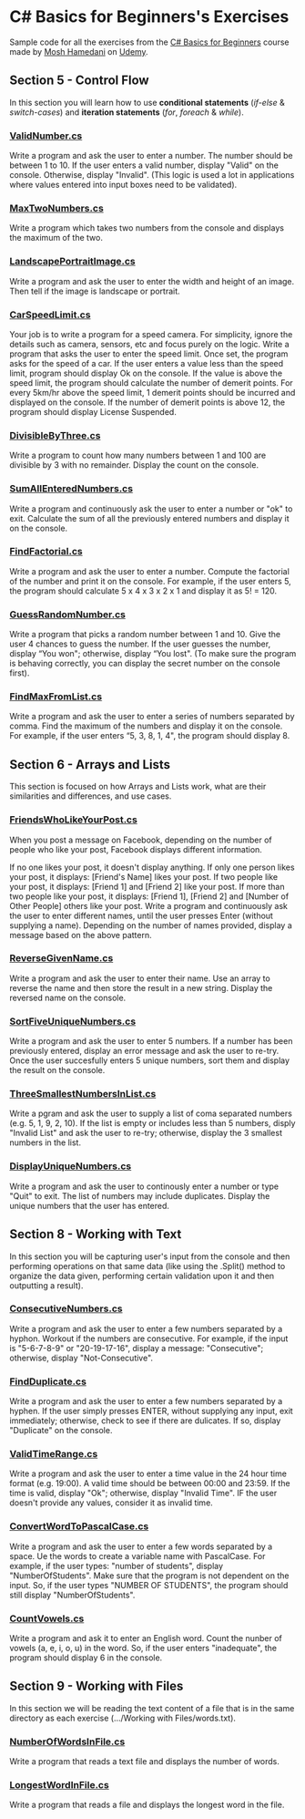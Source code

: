 # C# Basics for Beginners's Exercises
Sample code for all the exercises from the [C# Basics for Beginners](https://www.udemy.com/csharp-tutorial-for-beginners/learn/v4/overview)
course made by [Mosh Hamedani](https://github.com/mosh-hamedani) on [Udemy](https://www.udemy.com/).

## Section 5 - Control Flow

In this section you will learn how to use **conditional statements** (_if-else_ & _switch-cases_) and **iteration statements** 
(_for_, _foreach_ & _while_).

### [ValidNumber.cs](https://goo.gl/g943yz)

Write a program and ask the user to enter a number. The number should be between 1 to 10. If the user enters a valid 
number, display "Valid" on the console. Otherwise, display "Invalid". (This logic is used a lot in applications where 
values entered into input boxes need to be validated).

### [MaxTwoNumbers.cs](https://goo.gl/qogfd7)

Write a program which takes two numbers from the console and displays the maximum of the two.

### [LandscapePortraitImage.cs](https://goo.gl/3EPrZX)

 Write a program and ask the user to enter the width and height of an image. Then tell if the image is landscape or portrait.

### [CarSpeedLimit.cs](https://goo.gl/TNQfRN)

Your job is to write a program for a speed camera. For simplicity, ignore the details such as camera, sensors, etc and 
focus purely on the logic. Write a program that asks the user to enter the speed limit. Once set, the program asks for 
the speed of a car. If the user enters a value less than the speed limit, program should display Ok on the console. 
If the value is above the speed limit, the program should calculate the number of demerit points. For every 5km/hr 
above the speed limit, 1 demerit points should be incurred and displayed on the console. If the number of demerit points 
is above 12, the program should display License Suspended.

### [DivisibleByThree.cs](https://goo.gl/nWsmfY)

Write a program to count how many numbers between 1 and 100 are divisible by 3 with no remainder. Display the count on 
the console.

### [SumAllEnteredNumbers.cs](https://goo.gl/APLPT9)

Write a program and continuously ask the user to enter a number or "ok" to exit. Calculate the sum of all the previously 
entered numbers and display it on the console.

### [FindFactorial.cs](https://goo.gl/bTwHVN)

Write a program and ask the user to enter a number. Compute the factorial of the number and print it on the console. 
For example, if the user enters 5, the program should calculate 5 x 4 x 3 x 2 x 1 and display it as 5! = 120.

### [GuessRandomNumber.cs](https://goo.gl/PxAZ7r)

Write a program that picks a random number between 1 and 10. Give the user 4 chances to guess the number. If the user 
guesses the number, display “You won"; otherwise, display “You lost". (To make sure the program is behaving correctly, 
you can display the secret number on the console first).

### [FindMaxFromList.cs](https://goo.gl/cLa9nA)

Write a program and ask the user to enter a series of numbers separated by comma. Find the maximum of the numbers and 
display it on the console. For example, if the user enters “5, 3, 8, 1, 4", the program should display 8.

## Section 6 - Arrays and Lists

This section is focused on how Arrays and Lists work, what are their similarities and differences, and use cases.

### [FriendsWhoLikeYourPost.cs](https://goo.gl/GRXQao)

When you post a message on Facebook, depending on the number of people who like your post, Facebook displays different information.

If no one likes your post, it doesn't display anything.
If only one person likes your post, it displays: [Friend's Name] likes your post.
If two people like your post, it displays: [Friend 1] and [Friend 2] like your post.
If more than two people like your post, it displays: [Friend 1], [Friend 2] and [Number of Other People] others like your post.
Write a program and continuously ask the user to enter different names, until the user presses Enter (without supplying 
a name). Depending on the number of names provided, display a message based on the above pattern.

### [ReverseGivenName.cs](https://goo.gl/gfXqWt)

Write a program and ask the user to enter their name. Use an array to reverse the name and then store the result in a 
new string. Display the reversed name on the console.
   
### [SortFiveUniqueNumbers.cs](https://goo.gl/g6TTDh)

Write a program and ask the user to enter 5 numbers. If a number has been previously entered, display an error message
and ask the user to re-try. Once the user succesfully enters 5 unique numbers, sort them and display the result on the
console.

### [ThreeSmallestNumbersInList.cs](https://goo.gl/wmYUUo)

Write a pgram and ask the user to supply a list of coma separated numbers (e.g. 5, 1, 9, 2, 10). If the list is empty
or includes less than 5 numbers, disply "Invalid List" and ask the user to re-try; otherwise, display the 3 smallest
numbers in the list.

### [DisplayUniqueNumbers.cs](https://goo.gl/oyJJ5a)

Write a program and ask the user to continously enter a number or type "Quit" to exit. The list of numbers may include
duplicates. Display the unique numbers that the user has entered.

## Section 8 - Working with Text

In this section you will be capturing user's input from the console and then performing operations on that same data
(like using the .Split() method to organize the data given, performing certain validation upon it and then outputting 
a result).

### [ConsecutiveNumbers.cs](https://goo.gl/jy5jmE)

Write a program and ask the user to enter a few numbers separated by a hyphon. Workout if the numbers are consecutive. 
For example, if the input is "5-6-7-8-9" or "20-19-17-16", display a message: "Consecutive"; otherwise, display 
"Not-Consecutive".

### [FindDuplicate.cs](https://goo.gl/9NHEa6)

Write a program and ask the user to enter a few numbers separated by a hyphen. If the user simply presses ENTER, without
supplying any input, exit immediately; otherwise, check to see if there are dulicates. If so, display "Duplicate" on the
console.

### [ValidTimeRange.cs](https://goo.gl/rUjVf3)

Write a program and ask the user to enter a time value in the 24 hour time format (e.g. 19:00). A valid time should be 
between 00:00 and 23:59. If the time is valid, display "Ok"; otherwise, display "Invalid Time". IF the user doesn't 
provide any values, consider it as invalid time.

### [ConvertWordToPascalCase.cs](https://goo.gl/vrhmWr)

Write a program and ask the user to enter a few words separated by a space. Ue the words to create a variable name with 
PascalCase. For example, if the user types: "number of students", display "NumberOfStudents". Make sure that the program 
is not dependent on the input. So, if the user types "NUMBER OF STUDENTS", the program should still display 
"NumberOfStudents".

### [CountVowels.cs](https://goo.gl/s5oP6r)

Write a program and ask it to enter an English word. Count the nunber of vowels (a, e, i, o, u) in the word. So, if the 
user enters "inadequate", the program should display 6 in the console.

## Section 9 - Working with Files

In this section we will be reading the text content of a file that is in the same directory as each exercise 
(.../Working with Files/words.txt).

### [NumberOfWordsInFile.cs](https://goo.gl/bsqNHp)

Write a program that reads a text file and displays the number of words.

### [LongestWordInFile.cs](https://goo.gl/1mXeqj)

Write a program that reads a file and displays the longest word in the file.